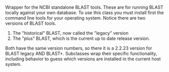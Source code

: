 Wrapper for the NCBI standalone BLAST tools. These are for running BLAST locally against your own database. To use this class you must install first the command line tools for your operating system. Notice there are two versions of BLAST tools.

1) The "historical" BLAST, now called the "legacy" version
2) The "plus" BLAST, which is the current up to date release version.

Both have the same version numbers, so there it is a 2.2.23 version for BLAST legacy AND BLAST+. Subclasses wrap their specific functionality, including behavior to guess which versions are installed in the current host system.


